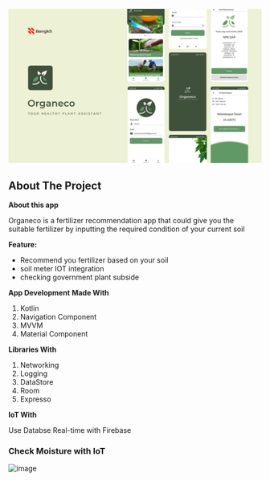 ![image](https://github.com/amarsh30/Organeco/blob/FragmentUI/Assets/Mockup.png?raw=true)
## About The Project
<b>About this app</b>
<p>Organeco is a fertilizer recommendation app that could give you the suitable fertilizer by inputting the required condition of your current soil</p>

<b>Feature:</b>
- Recommend you fertilizer based on your soil
- soil meter IOT integration
- checking government plant subside 

<b>App Development</b>
<b>Made With</b>
1. Kotlin
2. Navigation Component
3. MVVM
4. Material Component

<b>Libraries With</b>
1. Networking
2. Logging
3. DataStore
4. Room
5. Expresso

<b>IoT With</b>
<p> Use Databse Real-time with Firebase</p>

### Check Moisture with IoT
![image](https://drive.google.com/file/d/1H4Oj1PQas92QRS4BsiE2y8zoCN48LKhV/view?usp=sharing)

